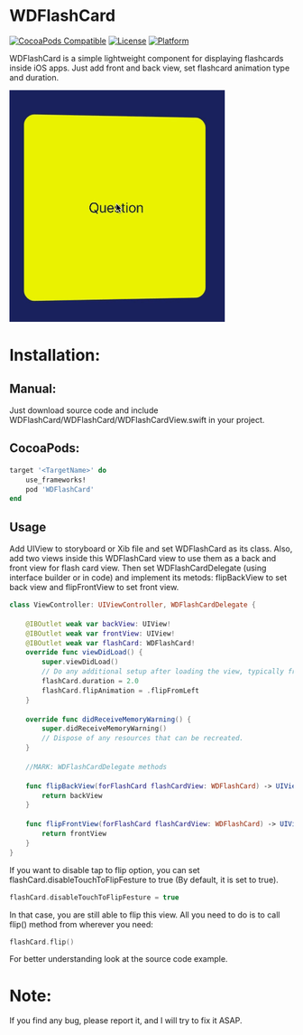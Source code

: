 # WDFlashCard
[![CocoaPods Compatible](https://img.shields.io/cocoapods/v/WDFlashCard.svg)](http://cocoapods.org/pods/WDFlashCard)
[![License](https://img.shields.io/cocoapods/l/WDFlashCard.svg?style=flat)](http://cocoapods.org/pods/WDFlashCard)
[![Platform](https://img.shields.io/cocoapods/p/WDFlashCard.svg?style=flat)](http://cocoapods.org/pods/WDFlashCard)

WDFlashCard is a simple lightweight component for displaying flashcards inside iOS apps. Just add front and back view, set flashcard animation type and duration.

 ![GitHub Logo](/Resources/FlashCard.gif)

# Installation:
## Manual:
Just download source code and include WDFlashCard/WDFlashCard/WDFlashCardView.swift in your project.

## CocoaPods:
```Ruby
target '<TargetName>' do
    use_frameworks!
    pod 'WDFlashCard'
end
```

## Usage

Add UIView to storyboard or Xib file and set WDFlashCard as its class. Also, add two views inside this WDFlashCard view to use them as a back and front view for flash card view. Then set WDFlashCardDelegate (using interface builder or in code) and implement its metods: flipBackView to set back view and flipFrontView to set front view.

```Swift
class ViewController: UIViewController, WDFlashCardDelegate {
    
    @IBOutlet weak var backView: UIView!
    @IBOutlet weak var frontView: UIView!
    @IBOutlet weak var flashCard: WDFlashCard!
    override func viewDidLoad() {
        super.viewDidLoad()
        // Do any additional setup after loading the view, typically from a nib.
        flashCard.duration = 2.0
        flashCard.flipAnimation = .flipFromLeft
    }
    
    override func didReceiveMemoryWarning() {
        super.didReceiveMemoryWarning()
        // Dispose of any resources that can be recreated.
    }
    
    //MARK: WDFlashCardDelegate methods
    
    func flipBackView(forFlashCard flashCardView: WDFlashCard) -> UIView {
        return backView
    }
    
    func flipFrontView(forFlashCard flashCardView: WDFlashCard) -> UIView {
        return frontView
    }
}
```

If you want to disable tap to flip option, you can set flashCard.disableTouchToFlipFesture to true (By default, it is set to true). 

```Swift
flashCard.disableTouchToFlipFesture = true
```

In that case, you are still able to flip this view. All you need to do is to call flip() method from wherever you need: 

```Swift
flashCard.flip()
```

For better understanding look at the source code example.

# Note:
If you find any bug, please report it, and I will try to fix it ASAP.
